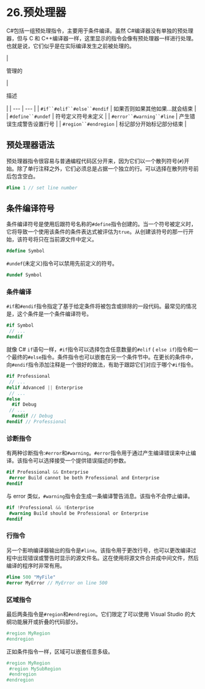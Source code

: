 # 26.预处理器

C#包括一组预处理指令，主要用于条件编译。虽然 C#编译器没有单独的预处理器，但与 C 和 C++编译器一样，这里显示的指令会像有预处理器一样进行处理。也就是说，它们似乎是在实际编译发生之前被处理的。

<colgroup><col class="tcol1 align-left"> <col class="tcol2 align-left"></colgroup> 
| 

管理的

 | 

描述

 |
| --- | --- |
| `#if``#elif``#else``#endif` | 如果否则如果其他如果…就会结束 |
| `#define``#undef` | 符号定义符号未定义 |
| `#error``#warning``#line` | 产生错误生成警告设置行号 |
| `#region``#endregion` | 标记部分开始标记部分结束 |

## 预处理器语法

预处理器指令很容易与普通编程代码区分开来，因为它们以一个散列符号(`#`)开始。除了单行注释之外，它们必须总是占据一个独立的行。可以选择在散列符号前后包含空白。

```cs
#line 1 // set line number

```

## 条件编译符号

条件编译符号是使用后跟符号名称的`#define`指令创建的。当一个符号被定义时，它将导致一个使用该条件的条件表达式被评估为`true`。从创建该符号的那一行开始，该符号将只在当前源文件中定义。

```cs
#define Symbol

```

`#undef`(未定义)指令可以禁用先前定义的符号。

```cs
#undef Symbol

```

### 条件编译

`#if`和`#endif`指令指定了基于给定条件将被包含或排除的一段代码。最常见的情况是，这个条件是一个条件编译符号。

```cs
#if Symbol
 // ...
#endif

```

就像 C# `if`语句一样，`#if`指令可以选择包含任意数量的`#elif` ( `else if`)指令和一个最终的`#else`指令。条件指令也可以嵌套在另一个条件节中。在更长的条件中，向`#endif`指令添加注释是一个很好的做法，有助于跟踪它们对应于哪个`#if`指令。

```cs
#if Professional
 // ...
#elif Advanced || Enterprise
 // ...
#else
  #if Debug
 // ...
  #endif // Debug
#endif // Professional

```

### 诊断指令

有两种诊断指令:`#error`和`#warning`。`#error`指令用于通过产生编译错误来中止编译。该指令可以选择接受一个提供错误描述的参数。

```cs
#if Professional && Enterprise
 #error Build cannot be both Professional and Enterprise
#endif

```

与 error 类似，`#warning`指令会生成一条编译警告消息。该指令不会停止编译。

```cs
#if !Professional && !Enterprise
 #warning Build should be Professional or Enterprise
#endif

```

### 行指令

另一个影响编译器输出的指令是`#line`。该指令用于更改行号，也可以更改编译过程中出现错误或警告时显示的源文件名。这在使用将源文件合并成中间文件，然后编译的程序时非常有用。

```cs
#line 500 "MyFile"
#error MyError // MyError on line 500

```

### 区域指令

最后两条指令是`#region`和`#endregion`。它们限定了可以使用 Visual Studio 的大纲功能展开或折叠的代码部分。

```cs
#region MyRegion
#endregion

```

正如条件指令一样，区域可以嵌套任意多级。

```cs
#region MyRegion
 #region MySubRegion
 #endregion
#endregion

```